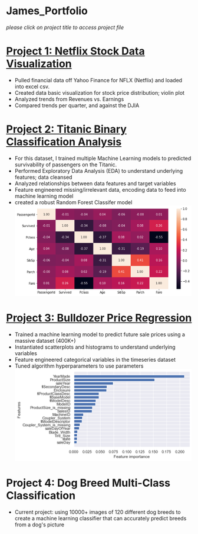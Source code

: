 # James_Portfolio
*please click on project title to access project file*

# [Project 1: Netflix Stock Data Visualization](https://github.com/jamest92/Netflix-Stock-Capstone-Project)
* Pulled financial data off Yahoo Finance for NFLX (Netflix) and loaded into excel csv.
* Created data basic visualization for stock price distribution; violin plot
* Analyzed trends from Revenues vs. Earnings
* Compared trends per quarter, and against the DJIA

# [Project 2: Titanic Binary Classification Analysis](https://github.com/jamest92/titanic-classification/blob/main/titanic-classification.ipynb)
* For this dataset, I trained multiple Machine Learning models to predicted survivability of passengers on the Titanic.
* Performed Exploratory Data Analysis (EDA) to understand underlying features; data cleansed
* Analyzed relationships between data features and target variables
* Feature engineered missing/irrelevant data, encoding data to feed into machine learning model
* created a robust Random Forest Classifer model
![](/images/Titanic-Corr.png)

# [Project 3: Bulldozer Price Regression](https://github.com/jamest92/Bulldozer-Price-Regression/blob/main/end-to-end-bluebook-bulldozer-price-regression-full.ipynb)
* Trained a machine learning model to predict future sale prices using a massive dataset (400K+)
* Instantiated scatterplots and histograms to understand underlying variables
* Feature engineered categorical variables in the timeseries dataset
* Tuned algorithm hyperparameters to use parameters
![](/images/Bulldozer-feature-importance.png)

# Project 4: Dog Breed Multi-Class Classification
* Current project: using 10000+ images of 120 different dog breeds to create a machine learning classifier that can accurately predict breeds from a dog's picture 
